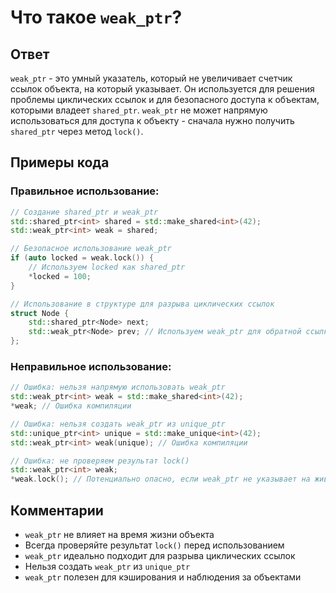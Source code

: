 # Что такое `weak_ptr`?

## Ответ
`weak_ptr` - это умный указатель, который не увеличивает счетчик ссылок объекта, на который указывает. Он используется для решения проблемы циклических ссылок и для безопасного доступа к объектам, которыми владеет `shared_ptr`. `weak_ptr` не может напрямую использоваться для доступа к объекту - сначала нужно получить `shared_ptr` через метод `lock()`.

## Примеры кода

### Правильное использование:
```cpp
// Создание shared_ptr и weak_ptr
std::shared_ptr<int> shared = std::make_shared<int>(42);
std::weak_ptr<int> weak = shared;

// Безопасное использование weak_ptr
if (auto locked = weak.lock()) {
    // Используем locked как shared_ptr
    *locked = 100;
}

// Использование в структуре для разрыва циклических ссылок
struct Node {
    std::shared_ptr<Node> next;
    std::weak_ptr<Node> prev; // Используем weak_ptr для обратной ссылки
};
```

### Неправильное использование:
```cpp
// Ошибка: нельзя напрямую использовать weak_ptr
std::weak_ptr<int> weak = std::make_shared<int>(42);
*weak; // Ошибка компиляции

// Ошибка: нельзя создать weak_ptr из unique_ptr
std::unique_ptr<int> unique = std::make_unique<int>(42);
std::weak_ptr<int> weak(unique); // Ошибка компиляции

// Ошибка: не проверяем результат lock()
std::weak_ptr<int> weak;
*weak.lock(); // Потенциально опасно, если weak_ptr не указывает на живой объект
```

## Комментарии
- `weak_ptr` не влияет на время жизни объекта
- Всегда проверяйте результат `lock()` перед использованием
- `weak_ptr` идеально подходит для разрыва циклических ссылок
- Нельзя создать `weak_ptr` из `unique_ptr`
- `weak_ptr` полезен для кэширования и наблюдения за объектами 